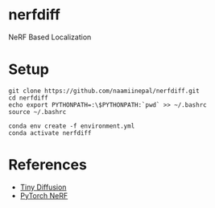 # nerfdiff
NeRF Based Localization

# Setup
```
git clone https://github.com/naamiinepal/nerfdiff.git
cd nerfdiff
echo export PYTHONPATH=:\$PYTHONPATH:`pwd` >> ~/.bashrc
source ~/.bashrc

conda env create -f environment.yml 
conda activate nerfdiff
```

# References
- [Tiny Diffusion](https://github.com/tanelp/tiny-diffusion)
- [PyTorch NeRF](https://github.com/airalcorn2/pytorch-nerf/tree/master)